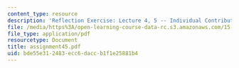 ```yaml
---
content_type: resource
description: 'Reflection Exercise: Lecture 4, 5 -- Individual Contribution'
file: /media/https%3A/open-learning-course-data-rc.s3.amazonaws.com/15-351-managing-the-innovation-process-fall-2002/bde55e312483ecc6daccb1f1e25881b4_assignment45.pdf
file_type: application/pdf
resourcetype: Document
title: assignment45.pdf
uid: bde55e31-2483-ecc6-dacc-b1f1e25881b4
---
```

